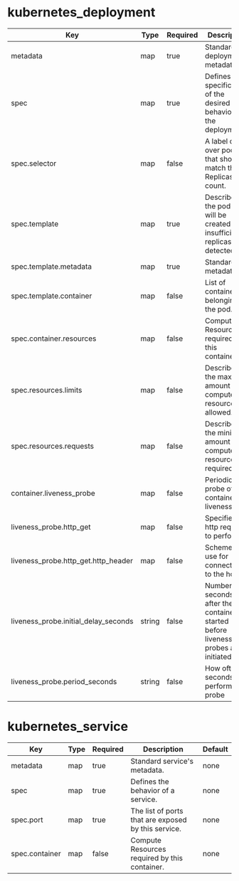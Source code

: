 # kubernetes_deployment
Key  | Type | Required  | Description | Default
------------- | ------------- | ------------- | ------------- | -------------
metadata | map  | true | Standard deployment's metadata.  | none 
spec  | map  | true  |  Defines the specification of the desired behavior of the deployment.  | none
spec.selector | map | false | A label query over pods that should match the Replicas count. | none
spec.template  | map  | true  | Describes the pod that will be created if insufficient replicas are detected.  | none   
spec.template.metadata  | map  | true  | Standard  metadata.  | none
spec.template.container  | map  | false  | List of containers belonging to the pod.   | none
spec.container.resources  | map  | false  | Compute Resources required by this container.  | none
spec.resources.limits  | map  | false  | Describes the maximum amount of compute resources allowed.   | none
spec.resources.requests  | map  | false  | Describes the minimum amount of compute resources required.  | none  
container.liveness_probe   | map  | false  | Periodic probe of container liveness.  | none
liveness_probe.http_get  | map  | false  | Specifies the http request to perform.  | none
liveness_probe.http_get.http_header  | map  | false  | Scheme to use for connecting to the host.  | none
liveness_probe.initial_delay_seconds  | string  | false  | Number of seconds after the container has started before liveness probes are initiated.  | none
liveness_probe.period_seconds  | string  | false  | How often (in seconds) to perform the probe  | 30s

# kubernetes_service
Key  | Type | Required  | Description | Default
------------- | ------------- | ------------- | ------------- | -------------
metadata | map  | true | Standard service's metadata.  | none 
spec  | map  | true  | Defines the behavior of a service.  | none
spec.port  | map  | true  | The list of ports that are exposed by this service.  | none
spec.container  | map  | false  | Compute Resources required by this container.  | none

